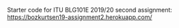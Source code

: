 Starter code for ITU BLG101E 2019/20 second assignment:
https://bozkurtsen19-assignment2.herokuapp.com/